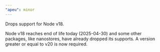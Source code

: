 ```yaml
---
"apeu": minor
---
```


Drops support for Node v18.

Node v18 reaches end of life today (2025-04-30) and some other packages, like nanostores, have already dropped its supports. A version greater or equal to v20 is now required.
